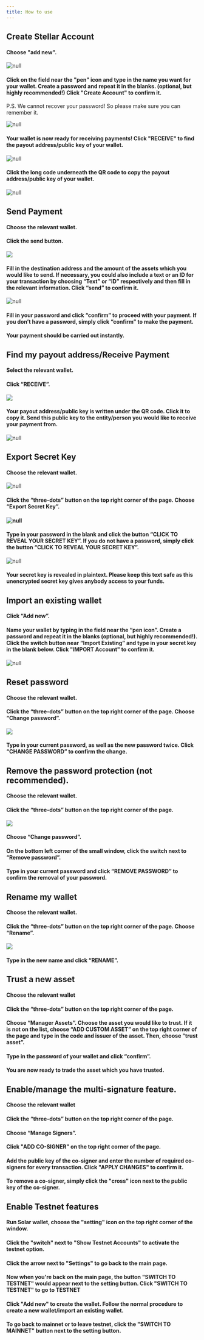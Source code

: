 ```yaml
---
title: How to use
---
```

## Create Stellar Account

#### Choose "add new".

![null](/images/add-new.png)

#### Click on the field near the "pen" icon and type in the name you want for your wallet. Create a password and repeat it in the blanks. (optional, but highly recommended!) Click "Create Account" to confirm it. 

   P.S. We cannot recover your password! So please make sure you can remember it.

![null](/images/rename-it-.png)

#### Your wallet is now ready for receiving payments! Click "RECEIVE" to find the payout address/public key of your wallet.

![null](/images/receive.png)

#### Click the long code underneath the QR code to copy the payout address/public key of your wallet.

![null](/images/tap-to-copy.png)



## Send Payment

#### Choose the relevant wallet.

#### Click the send button.

![](/images/screen-shot-2019-02-18-at-10.35.36.png)

#### Fill in the destination address and the amount of the assets which you would like to send. If necessary, you could also include a text or an ID for your transaction by choosing “Text” or “ID” respectively and then fill in the relevant information. Click “send” to confirm it.

![null](/images/screen-shot-2019-02-15-at-17.54.08.png)

#### Fill in your password and click “confirm” to proceed with your payment. If you don’t have a password, simply click “confirm” to make the payment.

#### Your payment should be carried out instantly.



## Find my payout address/Receive Payment

#### Select the relevant wallet.

#### Click “RECEIVE”.

![](/images/screen-shot-2019-02-18-at-10.35.36.png)

#### Your payout address/public key is written under the QR code. Click it to copy it. Send this public key to the entity/person you would like to receive your payment from.

![null](/images/tap-to-copy.png)

## Export Secret Key

#### Choose the relevant wallet.

   ![null](/images/choose-an-account.png)

#### Click the “three-dots” button on the top right corner of the page. Choose “Export Secret Key”.

####    ![null](/images/three-dots.png)

#### Type in your password in the blank and click the button “CLICK TO REVEAL YOUR SECRET KEY”. If you do not have a password, simply click the button “CLICK TO REVEAL YOUR SECRET KEY”.

   ![null](/images/password-secret-.png)

#### Your secret key is revealed in plaintext. **Please keep this text safe as this unencrypted secret key gives anybody access to your funds.**

## Import an existing wallet

#### Click “Add new”.

#### Name your wallet by typing in the field near the “pen icon”. Create a password and repeat it in the blanks (optional, but highly recommended!). Click the switch button near “Import Existing” and type in your secret key in the blank below. Click "IMPORT Account" to confirm it.

![null](/images/screen-shot-2019-02-15-at-17.51.06.png)

## Reset password

#### Choose the relevant wallet.

#### Click the “three-dots” button on the top right corner of the page. Choose “Change password”.

![](/images/three-dots.png)

#### 

#### Type in your current password, as well as the new password twice. Click “CHANGE PASSWORD” to confirm the change.

## Remove the password protection (not recommended).

#### Choose the relevant wallet.

#### Click the “three-dots” button on the top right corner of the page.

![](/images/three-dots.png)

#### Choose “Change password”.

#### On the bottom left corner of the small window, click the switch next to “Remove password”.

#### Type in your current password and click “REMOVE PASSWORD” to confirm the removal of your password.

## Rename my wallet

#### Choose the relevant wallet.

#### Click the “three-dots” button on the top right corner of the page. Choose “Rename”.

#### 

![](/images/three-dots.png)

#### Type in the new name and click “RENAME”.

## Trust a new asset

#### Choose the relevant wallet

#### Click the “three-dots” button on the top right corner of the page.

#### Choose “Manager Assets”. Choose the asset you would like to trust. If it is not on the list, choose “ADD CUSTOM ASSET” on the top right corner of the page and type in the code and issuer of the asset. Then, choose “trust asset”.

#### Type in the password of your wallet and click “confirm”.

#### You are now ready to trade the asset which you have trusted.

## Enable/manage the multi-signature feature.

#### Choose the relevant wallet

#### Click the “three-dots” button on the top right corner of the page.

#### Choose “Manage Signers”.

#### Click "ADD CO-SIGNER" on the top right corner of the page.

#### Add the public key of the co-signer and enter the number of required co-signers for every transaction. Click "APPLY CHANGES" to confirm it.

#### To remove a co-signer, simply click the "cross" icon next to the public key of the co-signer.

## Enable Testnet features

#### Run Solar wallet, choose the "setting" icon on the top right corner of the window.

#### Click the "switch" next to "Show Testnet Accounts" to activate the testnet option.

#### Click the arrow next to "Settings" to go back to the main page.

#### Now when you're back on the main page, the button "SWITCH TO TESTNET" would appear next to the setting button. Click "SWITCH TO TESTNET" to go to TESTNET

#### Click "Add new" to create the wallet. Follow the normal procedure to create a new wallet/import an existing wallet.

#### To go back to mainnet or to leave testnet, click the "SWITCH TO MAINNET" button next to the setting button.
